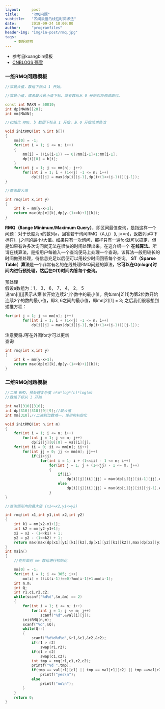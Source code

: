 ```yaml
---
layout:     post
title:      "RMQ问题"
subtitle:   "区间最值的线性时间求法"
date:       2018-09-24 18:00:00
author:     "programfiles"
header-img: "img/in-post/rmq.jpg"
tags:
    - 数据结构
---
```

* 参考自kuangbin模板
* [CNBLOGS 殇雪](https://www.cnblogs.com/zyf0163/p/4782133.html)

### 一维RMQ问题模板

```cpp
//求最大值，数组下标从 1 开始。

//求最小值，或者最大最小值下标，或者数组从 0 开始对应修改即可。

const int MAXN = 50010;
int dp[MAXN][20];
int mm[MAXN];

//初始化 RMQ, b 数组下标从 1 开始，从 0 开始简单修改

void initRMQ(int n,int b[])
{
    mm[0] = -1;
    for(int i = 1; i <= n; i++)
    {
        mm[i] = ((i&(i-1)) == 0)?mm[i-1]+1:mm[i-1];
        dp[i][0] = b[i];
    }
    for(int j = 1; j <= mm[n]; j++)
        for(int i = 1; i + (1<<j) -1 <= n; i++)
            dp[i][j] = max(dp[i][j-1],dp[i+(1<<(j-1))][j-1]);
}

//查询最大值

int rmq(int x,int y)
{
    int k = mm[y-x+1];
    return max(dp[x][k],dp[y-(1<<k)+1][k]);
}

```

**RMQ（Range Minimum/Maximum Query）**，即区间最值查询，是指这样一个问题：对于长度为n的数列a，回答若干询问RMQ（A,i,j）(i, j<=n)，返数列a中下标在i，j之间的最小/大值。如果只有一次询问，那样只有一遍for就可以搞定，但是如果有许多次询问就无法在很快的时间处理出来。在这介绍一个 **在线算法**。所谓在线算法，是指用户每输入一个查询便马上处理一个查询。该算法一般用较长的时间做预处理，待信息充足以后便可以用较少时间回答每个查询。 **ST（Sparse Table）算法**是一个非常有名的在线处理RMQ问题的算法，**它可以在O(nlogn)时间内进行预处理，然后在O(1)时间内答每个查询。**<br>
<br>
<kbd>预处理</kbd><br>
假设a数组为：1， 3， 6， 7， 4， 2， 5<br>
设mn[i][j]表示从第i位开始连续2^j个数中的最小值。例如mn[2][1]为第2位数开始连续2个的数的最小值，即3, 6之间的最小值，即mn[2][1] = 3;
之后我们很容想到递推方程：
```cpp 
for(int j = 1; j <= mm[n]; j++)
        for(int i = 1; i + (1<<j) -1 <= n; i++)
            dp[i][j] = max(dp[i][j-1],dp[i+(1<<(j-1))][j-1]);
```
注意要将J写在外围for才可以更新
<br>
<kbd>查询</kbd><br>
```cpp
int rmq(int x,int y)
{
    int k = mm[y-x+1];
    return max(dp[x][k],dp[y-(1<<k)+1][k]);
}
```
### 二维RMQ问题模板

```cpp
//二维 RMQ，预处理复杂度 n*m*log*(n)*log(m)
//数组下标从 1 开始

int val[310][310];
int dp[310][310][9][9];//最大值
int mm[310];//二进制位数减一，使用前初始化

void initRMQ(int n,int m)
{
    for(int i = 1; i <= n; i++)
        for(int j = 1; j <= m; j++)
            dp[i][j][0][0] = val[i][j];
    for(int ii = 0; ii <= mm[n]; ii++)
        for(int jj = 0; jj <= mm[m]; jj++)
            if(ii+jj)
                for(int i = 1; i + (1<<ii) - 1 <= n; i++)
                    for(int j = 1; j + (1<<jj) - 1 <= m; j++)
                    {
                        if(ii)
                            dp[i][j][ii][jj] = max(dp[i][j][ii-1][jj],dp[i+(1<<(ii-1))][j][ii-1][jj]);
                        else
                            dp[i][j][ii][jj] = max(dp[i][j][ii][jj-1],dp[i][j+(1<<(jj-1))][ii][jj-1]);
                    }
}

//查询矩形内的最大值 (x1<=x2,y1<=y2)

int rmq(int x1,int y1,int x2,int y2)
{
    int k1 = mm[x2-x1+1];
    int k2 = mm[y2-y1+1];
    x2 = x2 - (1<<k1) + 1;
    y2 = y2 - (1<<k2) + 1;
    return max(max(dp[x1][y1][k1][k2],dp[x1][y2][k1][k2]),max(dp[x2][y1][k1][k2],dp[x2][y2][k1][k2]));
}
int main()
{
    //在外面对 mm 数组进行初始化

    mm[0] = -1;
    for(int i = 1; i <= 305; i++)
        mm[i] = ((i&(i-1))==0)?mm[i-1]+1:mm[i-1];
    int n,m;
    int Q;
    int r1,c1,r2,c2;
    while(scanf("%d%d",&n,&m) == 2)
    {
        for(int i = 1; i <= n; i++)
            for(int j = 1; j <= m; j++)
                scanf("%d",&val[i][j]);
        initRMQ(n,m);
        scanf("%d",&Q);
        while(Q--)
        {
            scanf("%d%d%d%d",&r1,&c1,&r2,&c2);
            if(r1 > r2)
                swap(r1,r2);
            if(c1 > c2)
                swap(c1,c2);
            int tmp = rmq(r1,c1,r2,c2);
            printf("%d ",tmp);
            if(tmp == val[r1][c1] || tmp == val[r1][c2] || tmp ==val[r2][c1] || tmp == val[r2][c2])
                printf("yes\n");
            else
                printf("no\n");
        }
    }
    return 0;
}
```